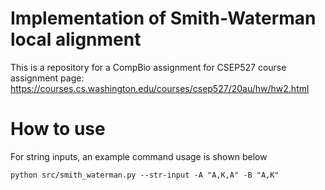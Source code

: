 # Implementation of Smith-Waterman local alignment
This is a repository for a CompBio assignment for CSEP527
course assignment page: https://courses.cs.washington.edu/courses/csep527/20au/hw/hw2.html

# How to use

For string inputs, an example command usage is shown below
```
python src/smith_waterman.py --str-input -A "A,K,A" -B "A,K"
```
